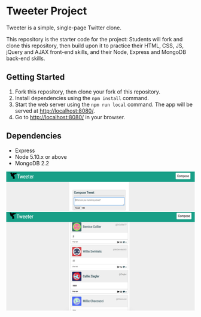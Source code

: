 # Tweeter Project

Tweeter is a simple, single-page Twitter clone.

This repository is the starter code for the project: Students will fork and clone this repository, then build upon it to practice their HTML, CSS, JS, jQuery and AJAX front-end skills, and their Node, Express and MongoDB back-end skills.

## Getting Started

1. Fork this repository, then clone your fork of this repository.
2. Install dependencies using the `npm install` command.
3. Start the web server using the `npm run local` command. The app will be served at <http://localhost:8080/>.
4. Go to <http://localhost:8080/> in your browser.

## Dependencies

- Express
- Node 5.10.x or above
- MongoDB 2.2


![ComposeTweet](https://raw.githubusercontent.com/abeprincec/tweeter/a9ac0e4c39fe9c4cb1e973f398606c12a3a5caf4/server/routes/docs/composeTweet.png)
![Tweets](https://raw.githubusercontent.com/abeprincec/tweeter/a9ac0e4c39fe9c4cb1e973f398606c12a3a5caf4/server/routes/docs/Tweets.png)

